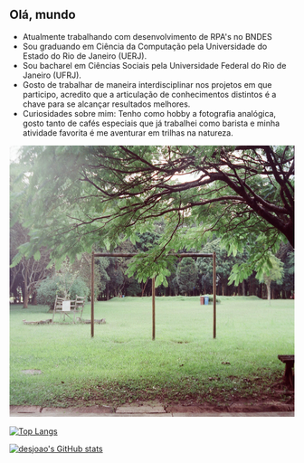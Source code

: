 ## Olá, mundo 

- Atualmente trabalhando com desenvolvimento de RPA's no BNDES
- Sou graduando em Ciência da Computação pela Universidade do Estado do Rio de Janeiro (UERJ). 
- Sou bacharel em Ciências Sociais pela Universidade Federal do Rio de Janeiro (UFRJ).
- Gosto de trabalhar de maneira interdisciplinar nos projetos em que participo, acredito que a articulação de conhecimentos distintos é a chave para se alcançar resultados melhores.
- Curiosidades sobre mim: Tenho como hobby a fotografia analógica, gosto tanto de cafés especiais que já trabalhei como barista e minha atividade favorita é me aventurar em trilhas na natureza.

<img src='img/imagem_readme.jpg' height= '480' width='720'></img>


[![Top Langs](https://github-readme-stats.vercel.app/api/top-langs/?username=desjoao&show_icons=true&theme=dark)](https://github.com/anuraghazra/github-readme-stats)

[![desjoao's GitHub stats](https://github-readme-stats.vercel.app/api?username=desjoao&layout=compact&show_icons=true&theme=dark)](https://github.com/anuraghazra/github-readme-stats)
